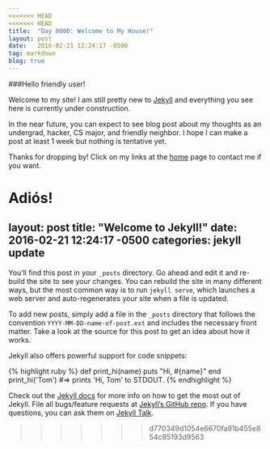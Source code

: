 ```yaml
---
<<<<<<< HEAD
<<<<<<< HEAD
title:  "Day 0000: Welcome to My House!"
layout: post
date:   2016-02-21 12:24:17 -0500
tag: markdown
blog: true
---
```

<!-- ---
title: "Markdown with noodles!"
layout: post
date: 2015-11-24 14:40
tag: markdown
blog: true
#star: true
--- -->

###Hello friendly user!

Welcome to my site! I am still pretty new to [Jekyll](http://Jekyll.com) and everything you see here is currently under construction.

In the near future, you can expect to see blog post about my thoughts as an undergrad,
hacker, CS major, and friendly neighbor. I hope I can make a post at least 1 week but
nothing is tentative yet.

Thanks for dropping by! Click on my links at the [home]({{site.url}}) page to contact me if you want.

Adiós!
=======
layout: post
title:  "Welcome to Jekyll!"
date:   2016-02-21 12:24:17 -0500
categories: jekyll update
---
You’ll find this post in your `_posts` directory. Go ahead and edit it and re-build the site to see your changes. You can rebuild the site in many different ways, but the most common way is to run `jekyll serve`, which launches a web server and auto-regenerates your site when a file is updated.

To add new posts, simply add a file in the `_posts` directory that follows the convention `YYYY-MM-DD-name-of-post.ext` and includes the necessary front matter. Take a look at the source for this post to get an idea about how it works.

Jekyll also offers powerful support for code snippets:

{% highlight ruby %}
def print_hi(name)
  puts "Hi, #{name}"
end
print_hi('Tom')
#=> prints 'Hi, Tom' to STDOUT.
{% endhighlight %}

Check out the [Jekyll docs][jekyll-docs] for more info on how to get the most out of Jekyll. File all bugs/feature requests at [Jekyll’s GitHub repo][jekyll-gh]. If you have questions, you can ask them on [Jekyll Talk][jekyll-talk].

[jekyll-docs]: http://jekyllrb.com/docs/home
[jekyll-gh]:   https://github.com/jekyll/jekyll
[jekyll-talk]: https://talk.jekyllrb.com/
>>>>>>> d770349d1054e6670fa91b455e854c85193d9563
